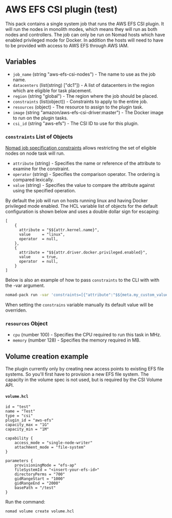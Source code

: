 # AWS EFS CSI plugin (test)

This pack contains a single system job that runs the AWS EFS CSI plugin. It will run the nodes in
monolith modes, which means they will run as both nodes and controllers. The job can only be run
on Nomad hosts which have enabled privileged mode for Docker. In addition the hosts will need to have to
be provided with access to AWS EFS through AWS IAM.

## Variables

- `job_name` (string "aws-efs-csi-nodes") - The name to use as the job name.
- `datacenters` (list(string) ["dc1"]) - A list of datacenters in the region which are eligible for
  task placement.
- `region` (string "global") - The region where the job should be placed.
- `constraints` (list(object)) - Constraints to apply to the entire job.
- `resources` (object) - The resource to assign to the plugin task.
- `image` (string "amazon/aws-efs-csi-driver:master") - The Docker image to run on the plugin tasks.
- `csi_id` (string "aws-efs") - The CSI ID to use for this plugin.

### `constraints` List of Objects

[Nomad job specification constraints](https://www.nomadproject.io/docs/job-specification/constraint) allows restricting the set of eligible nodes
on node task will run.

- `attribute` (string) - Specifies the name or reference of the attribute to examine for the
  constraint.
- `operator` (string) - Specifies the comparison operator. The ordering is compared lexically.
- `value` (string) - Specifies the value to compare the attribute against using the specified
  operation.

By default the job will run on hosts running linux and having Docker privileged mode enabled. The HCL
variable list of objects for the default configuration is shown below and uses a double dollar sign for escaping:
```hcl
[
    {
      attribute = "$${attr.kernel.name}",
      value     = "linux",
      operator  = null,
    },
    {
      attribute = "$${attr.driver.docker.privileged.enabled}",
      value     = true,
      operator  = null,
    }
]
```
Below is also an example of how to pass `constraints` to the CLI with with the -var argument.
```bash
nomad-pack run -var 'constraints=[{"attribute":"$${meta.my_custom_value}","operator":">","value":"3"}]' packs/aws_efs_csi
```
When setting the `constrains` variable manually its default value will be overriden.

### `resources` Object

- `cpu` (number 100) - Specifies the CPU required to run this task in MHz.
- `memory` (number 128) - Specifies the memory required in MB.


## Volume creation example
The plugin currently only by creating new access points to existing EFS file systems. So you'll first have
to provision a new EFS file system. The capacity in the volume spec is not used, but is required by the
CSI Volume API.

#### **`volume.hcl`**
```hcl
id = "test"
name = "Test"
type = "csi"
plugin_id = "aws-efs"
capacity_max = "1G"
capacity_min = "1M"

capability {
	access_mode = "single-node-writer"
	attachment_mode = "file-system"
}

parameters {
	provisioningMode = "efs-ap"
	fileSystemId = "<insert-your-efs-id>"
	directoryPerms = "700"
	gidRangeStart = "1000"
	gidRangeEnd = "2000"
	basePath = "/test"
}
```
Run the command:
```sh
nomad volume create volume.hcl
```
